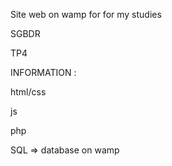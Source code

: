 Site web on wamp for for my studies

SGBDR

TP4

INFORMATION :

html/css

js

php

SQL => database on wamp
